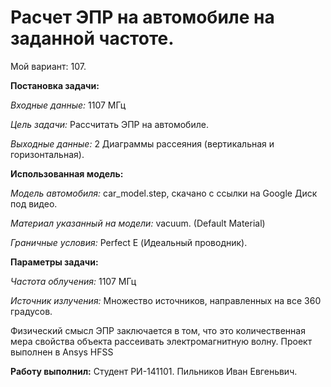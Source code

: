 # Расчет ЭПР на автомобиле на заданной частоте.
Мой вариант: 107.

__Постановка задачи:__

_Входные данные:_ 1107 МГц

_Цель задачи:_ Рассчитать ЭПР на автомобиле.

_Выходные данные:_ 2 Диаграммы рассеяния (вертикальная и горизонтальная).

__Использованная модель:__

_Модель автомобиля:_ car_model.step, скачано с ссылки на Google Диск под видео.

_Материал указанный на модели:_ vacuum. (Default Material)

_Граничные условия:_ Perfect E (Идеальный проводник).

__Параметры задачи:__

_Частота облучения:_ 1107 МГц

_Источник излучения:_ Множество источников, направленных на все 360 градусов.

Физический смысл ЭПР заключается в том, что это количественная мера свойства объекта рассеивать электромагнитную волну. Проект выполнен в Ansys HFSS

__Работу выполнил:__ Студент РИ-141101. Пильников Иван Евгеньвич.
